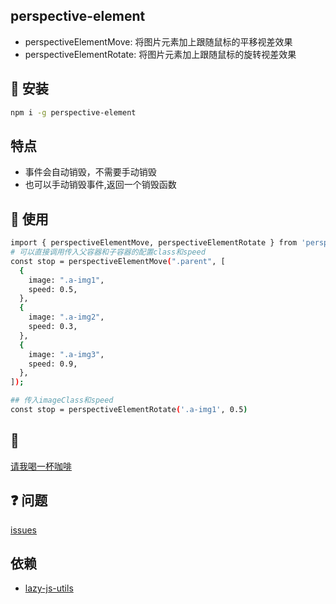 ## perspective-element
- perspectiveElementMove: 将图片元素加上跟随鼠标的平移视差效果
- perspectiveElementRotate: 将图片元素加上跟随鼠标的旋转视差效果

## :rocket: 安装 
```bash
npm i -g perspective-element
```


## 特点
- 事件会自动销毁，不需要手动销毁
- 也可以手动销毁事件,返回一个销毁函数

## :eyes: 使用 
```bash
import { perspectiveElementMove, perspectiveElementRotate } from 'perspective-element'
# 可以直接调用传入父容器和子容器的配置class和speed
const stop = perspectiveElementMove(".parent", [
  {
    image: ".a-img1",
    speed: 0.5,
  },
  {
    image: ".a-img2",
    speed: 0.3,
  },
  {
    image: ".a-img3",
    speed: 0.9,
  },
]);

## 传入imageClass和speed
const stop = perspectiveElementRotate('.a-img1', 0.5)

```



## :tea: 
[请我喝一杯咖啡](https://github.com/Simon-He95/sponsor)



## :question: 问题
[issues](https://github.com/Simon-He95/perspective-element/issues)

## 依赖
- [lazy-js-utils](https://github.com/Simon-He95/lazy-js-utils)
